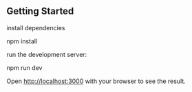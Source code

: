 ## Getting Started

install dependencies

npm install

run the development server:

npm run dev

Open [http://localhost:3000](http://localhost:3000) with your browser to see the result.
